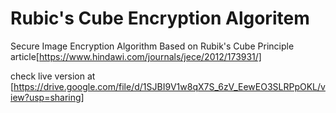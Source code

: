 # Rubic's Cube Encryption Algoritem 
 Secure Image Encryption Algorithm Based on Rubik's Cube Principle article[https://www.hindawi.com/journals/jece/2012/173931/]
 
 check live version at [https://drive.google.com/file/d/1SJBI9V1w8qX7S_6zV_EewEO3SLRPpOKL/view?usp=sharing]  
